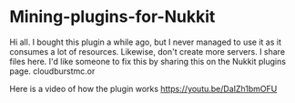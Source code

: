 # Mining-plugins-for-Nukkit
Hi all. I bought this plugin a while ago, but I never managed to use it as it consumes a lot of resources. Likewise, don't create more servers. I share files here. I'd like someone to fix this by sharing this on the Nukkit plugins page. cloudburstmc.or

Here is a video of how the plugin works
https://youtu.be/DaIZh1bmOFU
